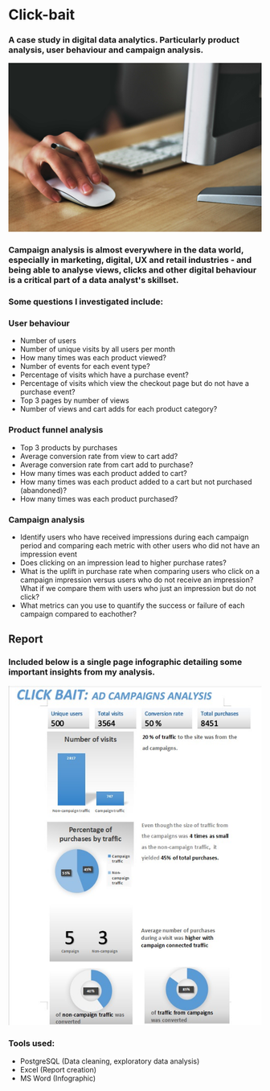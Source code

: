 # Click-bait

### A case study in digital data analytics. Particularly product analysis, user behaviour and campaign analysis.
![](images/clickbait.jpg)
### Campaign analysis is almost everywhere in the data world, especially in marketing, digital, UX and retail industries - and being able to analyse views, clicks and other digital behaviour is a critical part of a data analyst's skillset.

### Some questions I investigated include:

### User behaviour
* Number of users
* Number of unique visits by all users per month
* How many times was each product viewed?
* Number of events for each event type?
* Percentage of visits which have a purchase event?
* Percentage of visits which view the checkout page but do not have a purchase event?
* Top 3 pages by number of views
* Number of views and cart adds for each product category?


### Product funnel analysis
* Top 3 products by purchases
* Average conversion rate from view to cart add?
* Average conversion rate from cart add to purchase?
* How many times was each product added to cart?
* How many times was each product added to a cart but not purchased (abandoned)?
* How many times was each product purchased?

### Campaign analysis
* Identify users who have received impressions during each campaign period and comparing each metric with other users who did not have an impression event
* Does clicking on an impression lead to higher purchase rates?
* What is the uplift in purchase rate when comparing users who click on a campaign impression versus users who do not receive an impression? What if we compare them with users who just an impression but do not click?
* What metrics can you use to quantify the success or failure of each campaign compared to eachother?


## Report 
### Included below is a single page infographic detailing some important insights from my analysis.

  
![](images/infographic_i.jpg)

 
### Tools used:
* PostgreSQL (Data cleaning, exploratory data analysis)
* Excel (Report creation)
* MS Word (Infographic)
    
